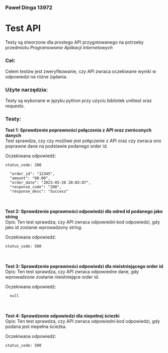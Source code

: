 ### Paweł Dinga 13972
# Test API
Testy są stworzone dla prostego API przygotowanego na potrzeby przedmiotu _Programowanie Aplikacji Internetowych_
### Cel:<br>
Celem testów jest zweryfikowanie, czy API zwraca oczekiwane wyniki w odpowiedzi na różne żądania.<br>

### Użyte narzędzia:<br>
Testy są wykonane w języku python przy użyciu bibliotek unittest oraz requests.<br>

### Testy:<br>
**Test 1: Sprawdzenie poprawności połączenia z API oraz zwróconych danych**<br>
Test sprawdza, czy czy możliwe jest połączenie z API oraz czy zwraca ono poprawne dane na podstawie podanego order id.

Oczekiwana odpowiedź:
```
status_code: 200
```
```
  "order_id": "12345",
  "amount": "80.00",
  "order_date": "2023-05-26 20:03:07",
  "response_code": "200",
  "response_desc": "Success"
```
<br><br>
**Test 2: Sprawdzenie poprawności odpowiedzi dla odred id podanego jako string**<br>
Opis: Ten test sprawdza, czy API zwraca odpowiedni kod odpowiedzi, gdy jako id zostanie wprowadzony string.


Oczekiwana odpowiedź:

```
status_code: 500
```
<br><br>
**Test 3: Sprawdzenie poprawności odpowiedzi dla nieistniejącego order id** <br>
Opis: Ten test sprawdza, czy API zwraca odpowiedne dane, gdy wprowadzone zostanie nieistniejące order id.


Oczekiwana odpowiedź:
```
  null
```
<br><br>
**Test 4: Sprawdzenie odpowiedzi dla niepełnej ściezki**<br>
Opis: Ten test sprawdza, czy API zwraca odpowiedni kod odpowiedzi, gdy podana jest niepełna ścieżka.

Oczekiwana odpowiedź:
```
status_code: 500
```



